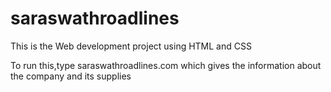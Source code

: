# saraswathroadlines
This is the Web development project using HTML and CSS

To run this,type saraswathroadlines.com
which gives the information about the company and its supplies
